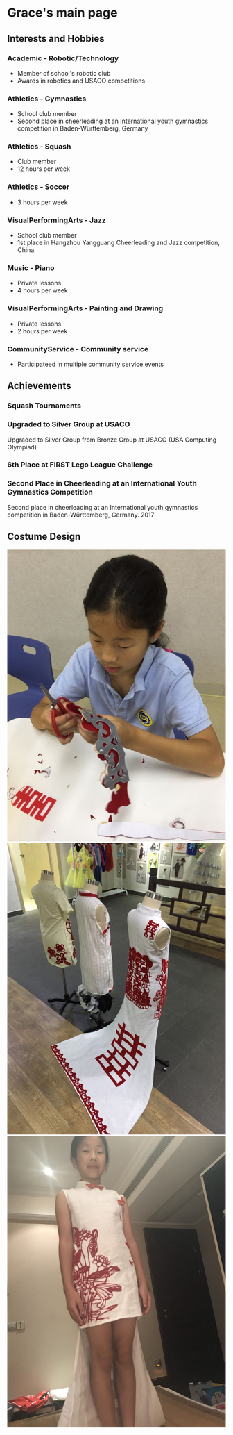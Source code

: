 # Grace's main page

## Interests and Hobbies
### Academic - Robotic/Technology
 - Member of school's robotic club
 - Awards in robotics and USACO competitions

### Athletics - Gymnastics 
 - School club member
 - Second place in cheerleading at an International youth gymnastics competition in Baden-Württemberg, Germany

### Athletics - Squash 
 - Club member
 - 12 hours per week

### Athletics - Soccer
 - 3 hours per week

### VisualPerformingArts - Jazz
 - School club member
 - 1st place in Hangzhou Yangguang Cheerleading and Jazz competition, China.

### Music - Piano 
 - Private lessons
 - 4 hours per week

### VisualPerformingArts - Painting and Drawing
 - Private lessons
 - 2 hours per week

### CommunityService - Community service 
 - Participateed in multiple community service events

## Achievements
### Squash Tournaments

### Upgraded to Silver Group at USACO 
Upgraded to Silver Group from Bronze Group at USACO (USA Computing Olympiad)

### 6th Place at FIRST Lego League Challenge 

### Second Place in Cheerleading at an International Youth Gymnastics Competition 
Second place in cheerleading at an International youth gymnastics competition in Baden-Württemberg, Germany. 2017

## Costume Design

![](images/Grace-art1.jpeg)
![](images/Grace-art2.jpeg)
![](images/Grace-art3.jpeg)

